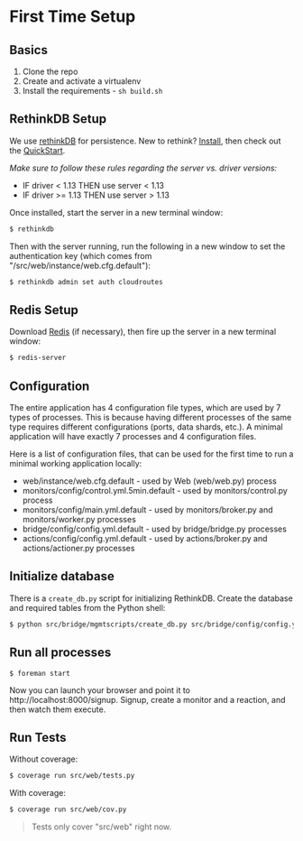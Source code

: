 # First Time Setup

## Basics

1. Clone the repo
1. Create and activate a virtualenv
1. Install the requirements - `sh build.sh`

## RethinkDB Setup

We use [rethinkDB](http://www.rethinkdb.com/) for persistence. New to rethink? [Install](http://www.rethinkdb.com/docs/install/), then check out the [QuickStart](http://www.rethinkdb.com/docs/quickstart/).

*Make sure to follow these rules regarding the server vs. driver versions:*

- IF driver < 1.13 THEN use server < 1.13
- IF driver >= 1.13 THEN use server > 1.13

Once installed, start the server in a new terminal window:

```sh
$ rethinkdb
```

Then with the server running, run the following in a new window to set the authentication key (which comes from "/src/web/instance/web.cfg.default"):

```sh
$ rethinkdb admin set auth cloudroutes
```

## Redis Setup

Download [Redis](http://redis.io/download) (if necessary), then fire up the server in a new terminal window:

```sh
$ redis-server
```

## Configuration

The entire application has 4 configuration file types, which are used by 7 types of processes. This is because having different processes of the same type requires different configurations (ports, data shards, etc.). A minimal application will have exactly 7 processes and 4 configuration files.

Here is a list of configuration files, that can be used for the first time to run a minimal working application locally:

 - web/instance/web.cfg.default - used by Web (web/web.py) process
 - monitors/config/control.yml.5min.default - used by monitors/control.py process
 - monitors/config/main.yml.default - used by monitors/broker.py and monitors/worker.py processes
 - bridge/config/config.yml.default - used by bridge/bridge.py processes
 - actions/config/config.yml.default - used by actions/broker.py and actions/actioner.py processes

## Initialize database

There is a `create_db.py` script for initializing RethinkDB. Create the database and required tables from the Python shell:

```sh
$ python src/bridge/mgmtscripts/create_db.py src/bridge/config/config.yml.default
```

## Run all processes

```
$ foreman start
```

Now you can launch your browser and point it to http://localhost:8000/signup. Signup, create a monitor and a reaction, and then watch them execute.

## Run Tests

Without coverage:

```sh
$ coverage run src/web/tests.py
```

With coverage:

```sh
$ coverage run src/web/cov.py
```

> Tests only cover "src/web" right now.